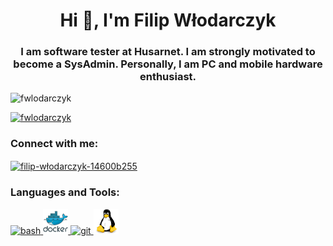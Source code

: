 <h1 align="center">Hi 👋, I'm Filip Włodarczyk</h1>
<h3 align="center">I am software tester at Husarnet. I am strongly motivated to become a SysAdmin. Personally, I am PC and mobile hardware enthusiast.</h3>

<p align="left"> <img src="https://komarev.com/ghpvc/?username=fwlodarczyk&label=Profile%20views&color=0e75b6&style=flat" alt="fwlodarczyk" /> </p>

<p align="left"> <a href="https://github.com/ryo-ma/github-profile-trophy"><img src="https://github-profile-trophy.vercel.app/?username=fwlodarczyk" alt="fwlodarczyk" /></a> </p>

<h3 align="left">Connect with me:</h3>
<p align="left">
<a href="https://linkedin.com/in/filip-włodarczyk-14600b255" target="blank"><img align="center" src="https://raw.githubusercontent.com/rahuldkjain/github-profile-readme-generator/master/src/images/icons/Social/linked-in-alt.svg" alt="filip-włodarczyk-14600b255" height="30" width="40" /></a>
</p>

<h3 align="left">Languages and Tools:</h3>
<p align="left"> <a href="https://www.gnu.org/software/bash/" target="_blank" rel="noreferrer"> <img src="https://www.vectorlogo.zone/logos/gnu_bash/gnu_bash-icon.svg" alt="bash" width="40" height="40"/> </a> <a href="https://www.docker.com/" target="_blank" rel="noreferrer"> <img src="https://raw.githubusercontent.com/devicons/devicon/master/icons/docker/docker-original-wordmark.svg" alt="docker" width="40" height="40"/> </a> <a href="https://git-scm.com/" target="_blank" rel="noreferrer"> <img src="https://www.vectorlogo.zone/logos/git-scm/git-scm-icon.svg" alt="git" width="40" height="40"/> </a> <a href="https://www.linux.org/" target="_blank" rel="noreferrer"> <img src="https://raw.githubusercontent.com/devicons/devicon/master/icons/linux/linux-original.svg" alt="linux" width="40" height="40"/>

